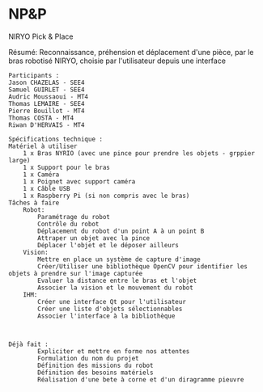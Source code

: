 # NP&P
NIRYO Pick & Place

Résumé:
Reconnaissance, préhension et déplacement d'une pièce, par le bras robotisé NIRYO, choisie par l'utilisateur depuis une interface

    Participants : 
    Jason CHAZELAS - SEE4
    Samuel GUIRLET - SEE4
    Audric Moussaoui - MT4
    Thomas LEMAIRE - SEE4
    Pierre Bouillot - MT4
    Thomas COSTA - MT4
    Riwan D'HERVAIS - MT4

    Spécifications technique :
    Matériel à utiliser 
        1 x Bras NYRIO (avec une pince pour prendre les objets - grppier large)
        1 x Support pour le bras
        1 x Caméra
        1 x Poignet avec support caméra
        1 x Câble USB
        1 x Raspberry Pi (si non compris avec le bras)
    Tâches à faire
        Robot:
            Paramétrage du robot
            Contrôle du robot
            Déplacement du robot d'un point A à un point B
            Attraper un objet avec la pince
            Déplacer l'objet et le déposer ailleurs
        Vision:
            Mettre en place un système de capture d'image
            Créer/Utiliser une bibliothèque OpenCV pour identifier les objets à prendre sur l'image capturée
            Evaluer la distance entre le bras et l'objet
            Associer la vision et le mouvement du robot
        IHM:
            Créer une interface Qt pour l'utilisateur
            Créer une liste d'objets sélectionnables
            Associer l'interface à la bibliothèque
        


    Déjà fait : 
            Expliciter et mettre en forme nos attentes
            Formulation du nom du projet
            Définition des missions du robot
            Définition des besoins matériels
            Réalisation d'une bete à corne et d'un diragramme pieuvre 
            
            
